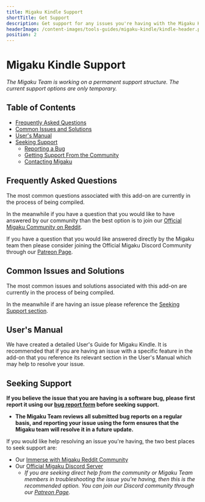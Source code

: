 ```yaml
---
title: Migaku Kindle Support
shortTitle: Get Support
description: Get support for any issues you're having with the Migaku Kindle Add-on.
headerImage: /content-images/tools-guides/migaku-kindle/kindle-header.png
position: 2
---
```


# Migaku Kindle Support

_The Migaku Team is working on a permanent support structure. The current support options are only temporary._

## Table of Contents

- [Frequently Asked Questions](#frequently-asked-questions)
- [Common Issues and Solutions](#common-issues-and-solutions)
- [User's Manual](#user's-manual)
- [Seeking Support](#seeking-support)
  - [Reporting a Bug](#reporting-a-bug)
  - [Getting Support From the Community](#getting-support-from-the-community)
  - [Contacting Migaku](#contacting-migaku)

## Frequently Asked Questions

The most common questions associated with this add-on are currently in the process of being compiled.

In the meanwhile if you have a question that you would like to have answered by our community than the best option is to join our <a href="https://www.reddit.com/r/ImmerseWithMigaku/" target="_blank">Official Migaku Community on Reddit</a>.

If you have a question that you would like answered directly by the Migaku team then please consider joining the Official Migaku Discord Community through our <a href="https://www.patreon.com/Migaku" target="_blank">Patreon Page</a>.

## Common Issues and Solutions

The most common issues and solutions associated with this add-on are currently in the process of being compiled.

In the meanwhile if are having an issue please reference the [Seeking Support section](#seeking-support).

## User's Manual

We have created a detailed <link to="/tools-guides/migaku-kindle/guide">User's Guide for Migaku Kindle</link>. It is recommended that if you are having an issue with a specific feature in the add-on that you reference its relevant section in the User's Manual which may help to resolve your issue.

## Seeking Support

**If you believe the issue that you are having is a software bug, please first report it using our <a href="https://forms.gle/HmKJ1mLuQ53TxS4K8" target="_blank">bug report form</a> before seeking support.**

- **The Migaku Team reviews all submitted bug reports on a regular basis, and reporting your issue using the form ensures that the Migaku team will resolve it in a future update.**

If you would like help resolving an issue you're having, the two best places to seek support are:

- Our <a href="https://www.reddit.com/r/ImmerseWithMigaku/" target="_blank">Immerse with Migaku Reddit Community</a>
- Our <a href="https://www.patreon.com/Migaku" target="_blank">Official Migaku Discord Server</a>
  - _If you are seeking direct help from the community or Migaku Team members in troubleshooting the issue you're having, then this is the recommended option. You can join our Discord community through our <a href="https://www.patreon.com/Migaku" target="_blank">Patreon Page</a>._
